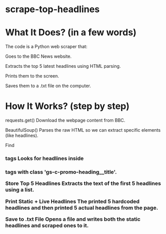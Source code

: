 # scrape-top-headlines
# What It Does? (in a few words)
The code is a Python web scraper that:

Goes to the BBC News website.

Extracts the top 5 latest headlines using HTML parsing.

Prints them to the screen.

Saves them to a .txt file on the computer.

# How It Works? (step by step)
requests.get()
Download the webpage content from BBC.

BeautifulSoup()
Parses the raw HTML so we can extract specific elements (like headlines).

Find <h3> tags
Looks for headlines inside <h3> tags with class 'gs-c-promo-heading__title'.

Store Top 5 Headlines
Extracts the text of the first 5 headlines using a list.

Print Static + Live Headlines
The printed 5 hardcoded headlines and then printed 5 actual headlines from the page.

Save to .txt File
Opens a file and writes both the static headlines and scraped ones to it.

